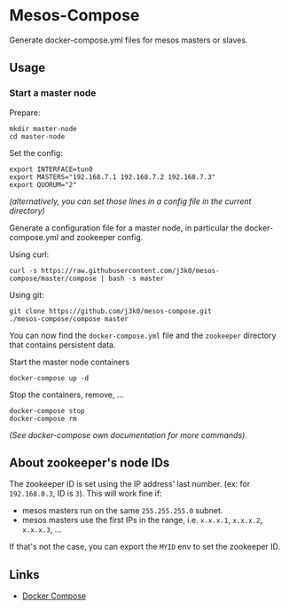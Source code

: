 # Mesos-Compose

Generate docker-compose.yml files for mesos masters or slaves.

## Usage

### Start a master node

Prepare:

	mkdir master-node
	cd master-node

Set the config:

	export INTERFACE=tun0
	export MASTERS="192.168.7.1 192.168.7.2 192.168.7.3"
	export QUORUM="2"

*(alternatively, you can set those lines in a config file in the current directory)*

Generate a configuration file for a master node, in particular the docker-compose.yml and zookeeper config.

Using curl:

	curl -s https://raw.githubusercontent.com/j3k0/mesos-compose/master/compose | bash -s master

Using git:

	git clone https://github.com/j3k0/mesos-compose.git
	./mesos-compose/compose master

You can now find the `docker-compose.yml` file and the `zookeeper` directory that contains persistent data.

Start the master node containers

	docker-compose up -d

Stop the containers, remove, ...

	docker-compose stop
	docker-compose rm

*(See docker-compose own documentation for more commands).*

## About zookeeper's node IDs

The zookeeper ID is set using the IP address' last number. (ex: for `192.168.0.3`, ID is `3`). This will work fine if:

 - mesos masters run on the same `255.255.255.0` subnet.
 - mesos masters use the first IPs in the range, i.e. `x.x.x.1`, `x.x.x.2`, `x.x.x.3`, ...

If that's not the case, you can export the `MYID` env to set the zookeeper ID.

## Links

 - [Docker Compose](https://docs.docker.com/compose/)

